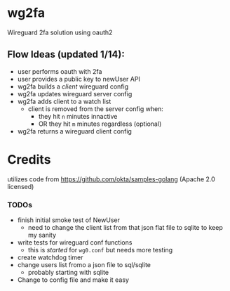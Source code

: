 # wg2fa
Wireguard 2fa solution using oauth2

## Flow Ideas (updated 1/14):
* user performs oauth with 2fa
* user provides a public key to newUser API
* wg2fa builds a *client* wireguard config
* wg2fa updates wireguard server config
* wg2fa adds client to a watch list
    * client is removed from the server config when:
        * they hit `n` minutes innactive
        * OR they hit `m` minutes regardless (optional)
* wg2fa returns a wireguard client config

# Credits
utilizes code from https://github.com/okta/samples-golang (Apache 2.0 licensed)


### TODOs
* finish initial smoke test of NewUser
    * need to change the client list from that json flat file to sqlite to keep my sanity
* write tests for wireguard conf functions
    * this is _started_ for `wg0.conf` but needs more testing
* create watchdog timer
* change users list fromo a json file to sql/sqlite
    * probably starting with sqlite
* Change to config file and make it easy
